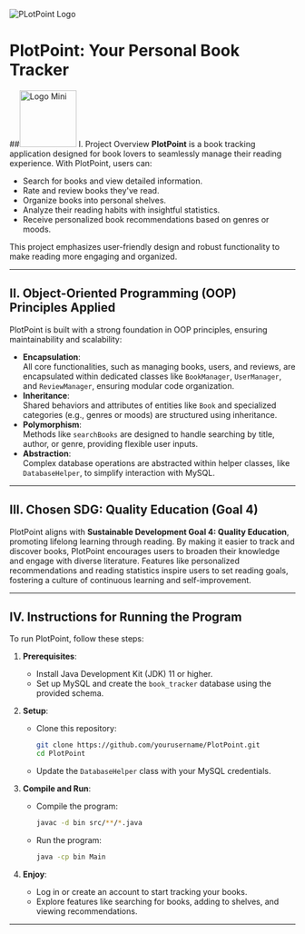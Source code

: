![PLotPoint Logo](https://github.com/user-attachments/assets/5c569274-d169-4ba8-bfd4-3e2f2570da11)

# PlotPoint: Your Personal Book Tracker

##<img src="https://github.com/user-attachments/assets/95bdd3c0-cd9a-407e-99cc-86de9b2606cb" alt="Logo Mini" width="100">  I. Project Overview
**PlotPoint** is a book tracking application designed for book lovers to seamlessly manage their reading experience. With PlotPoint, users can:
- Search for books and view detailed information.
- Rate and review books they've read.
- Organize books into personal shelves.
- Analyze their reading habits with insightful statistics.
- Receive personalized book recommendations based on genres or moods.

This project emphasizes user-friendly design and robust functionality to make reading more engaging and organized.

---

## II. Object-Oriented Programming (OOP) Principles Applied
PlotPoint is built with a strong foundation in OOP principles, ensuring maintainability and scalability:
- **Encapsulation**:  
  All core functionalities, such as managing books, users, and reviews, are encapsulated within dedicated classes like `BookManager`, `UserManager`, and `ReviewManager`, ensuring modular code organization.
- **Inheritance**:  
  Shared behaviors and attributes of entities like `Book` and specialized categories (e.g., genres or moods) are structured using inheritance.
- **Polymorphism**:  
  Methods like `searchBooks` are designed to handle searching by title, author, or genre, providing flexible user inputs.
- **Abstraction**:  
  Complex database operations are abstracted within helper classes, like `DatabaseHelper`, to simplify interaction with MySQL.

---

## III. Chosen SDG: Quality Education (Goal 4)
PlotPoint aligns with **Sustainable Development Goal 4: Quality Education**, promoting lifelong learning through reading. By making it easier to track and discover books, PlotPoint encourages users to broaden their knowledge and engage with diverse literature. Features like personalized recommendations and reading statistics inspire users to set reading goals, fostering a culture of continuous learning and self-improvement.

---

## IV. Instructions for Running the Program
To run PlotPoint, follow these steps:

1. **Prerequisites**:
   - Install Java Development Kit (JDK) 11 or higher.
   - Set up MySQL and create the `book_tracker` database using the provided schema.

2. **Setup**:
   - Clone this repository:
     ```bash
     git clone https://github.com/yourusername/PlotPoint.git
     cd PlotPoint
     ```
   - Update the `DatabaseHelper` class with your MySQL credentials.

3. **Compile and Run**:
   - Compile the program:
     ```bash
     javac -d bin src/**/*.java
     ```
   - Run the program:
     ```bash
     java -cp bin Main
     ```

4. **Enjoy**:
   - Log in or create an account to start tracking your books.
   - Explore features like searching for books, adding to shelves, and viewing recommendations.

---

